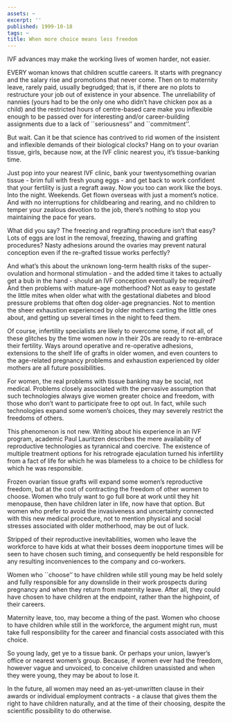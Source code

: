 ```yaml
---
assets: ~
excerpt: ''
published: 1999-10-18
tags: ~
title: When more choice means less freedom
---
```

IVF advances may make the working lives of women harder, not easier.

EVERY woman knows that children scuttle careers. It starts with
pregnancy and the salary rise and promotions that never come. Then on to
maternity leave, rarely paid, usually begrudged; that is, if there are
no plots to restructure your job out of existence in your absence. The
unreliability of nannies (yours had to be the only one who didn’t have
chicken pox as a child) and the restricted hours of centre-based care
make you inflexible enough to be passed over for interesting and/or
career-building assignments due to a lack of \`\`seriousness‘’ and
\`\`commitment’’.

But wait. Can it be that science has contrived to rid women of the
insistent and inflexible demands of their biological clocks? Hang on to
your ovarian tissue, girls, because now, at the IVF clinic nearest you,
it’s tissue-banking time.

Just pop into your nearest IVF clinic, bank your twentysomething ovarian
tissue - brim full with fresh young eggs - and get back to work
confident that your fertility is just a regraft away. Now you too can
work like the boys. Into the night. Weekends. Get flown overseas with
just a moment’s notice. And with no interruptions for childbearing and
rearing, and no children to temper your zealous devotion to the job,
there’s nothing to stop you maintaining the pace for years.

What did you say? The freezing and regrafting procedure isn’t that easy?
Lots of eggs are lost in the removal, freezing, thawing and grafting
procedures? Nasty adhesions around the ovaries may prevent natural
conception even if the re-grafted tissue works perfectly?

And what’s this about the unknown long-term health risks of the
super-ovulation and hormonal stimulation - and the added time it takes
to actually get a bub in the hand - should an IVF conception eventually
be required? And then problems with mature-age motherhood? Not as easy
to gestate the little mites when older what with the gestational
diabetes and blood pressure problems that often dog older-age
pregnancies. Not to mention the sheer exhaustion experienced by older
mothers carting the little ones about, and getting up several times in
the night to feed them.

Of course, infertility specialists are likely to overcome some, if not
all, of these glitches by the time women now in their 20s are ready to
re-embrace their fertility. Ways around operative and re-operative
adhesions, extensions to the shelf life of grafts in older women, and
even counters to the age-related pregnancy problems and exhaustion
experienced by older mothers are all future possibilities.

For women, the real problems with tissue banking may be social, not
medical. Problems closely associated with the pervasive assumption that
such technologies always give women greater choice and freedom, with
those who don’t want to participate free to opt out. In fact, while such
technologies expand some women’s choices, they may severely restrict the
freedoms of others.

This phenomenon is not new. Writing about his experience in an IVF
program, academic Paul Lauritzen describes the mere availability of
reproductive technologies as tyrannical and coercive. The existence of
multiple treatment options for his retrograde ejaculation turned his
infertility from a fact of life for which he was blameless to a choice
to be childless for which he was responsible.

Frozen ovarian tissue grafts will expand some women’s reproductive
freedom, but at the cost of contracting the freedom of other women to
choose. Women who truly want to go full bore at work until they hit
menopause, then have children later in life, now have that option. But
women who prefer to avoid the invasiveness and uncertainty connected
with this new medical procedure, not to mention physical and social
stresses associated with older motherhood, may be out of luck.

Stripped of their reproductive inevitabilities, women who leave the
workforce to have kids at what their bosses deem inopportune times will
be seen to have chosen such timing, and consequently be held responsible
for any resulting inconveniences to the company and co-workers.

Women who \`\`choose’’ to have children while still young may be held
solely and fully responsible for any downslide in their work prospects
during pregnancy and when they return from maternity leave. After all,
they could have chosen to have children at the endpoint, rather than the
highpoint, of their careers.

Maternity leave, too, may become a thing of the past. Women who choose
to have children while still in the workforce, the argument might run,
must take full responsibility for the career and financial costs
associated with this choice.

So young lady, get ye to a tissue bank. Or perhaps your union, lawyer’s
office or nearest women’s group. Because, if women ever had the freedom,
however vague and unvoiced, to conceive children unassisted and when
they were young, they may be about to lose it.

In the future, all women may need an as-yet-unwritten clause in their
awards or individual employment contracts - a clause that gives them the
right to have children naturally, and at the time of their choosing,
despite the scientific possibility to do otherwise.